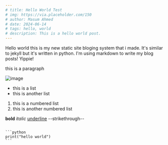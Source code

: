 ```yaml
---
# title: Hello World Test
# img: https://via.placeholder.com/150
# author: Masum Ahmed
# date: 2024-06-14
# tags: hello, world
# description: This is a hello world post.
---
```


Hello world this is my new static site bloging system that i made. It's similar to jekyll but it's written in python. I'm using markdown to write my blog posts! Yippie!

this is a paragraph

![image](https://picsum.photos/800/600)

- this is a list
- this is another list

1. this is a numbered list
2. this is another numbered list

**bold**
*italic*
<u>underline</u>
--strikethrough--
<pre><code className="code">
```python
print("hello world")
```
</code></pre>
